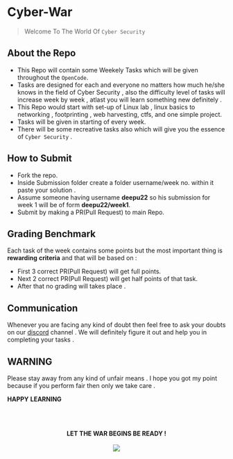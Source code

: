 # Cyber-War
>Welcome To The World Of `Cyber Security` 

## About the Repo
* This Repo will contain some Weekely Tasks which will be given throughout the `OpenCode`.
* Tasks are designed for each and everyone no matters how much he/she knows in the field of Cyber Security , also the difficulty level of tasks will increase week by week , atlast you will learn something new definitely . 
* This Repo would start with set-up of Linux lab , linux basics to networking , footprinting , web harvesting, ctfs, and one simple project.
* Tasks will be given in starting of every week.
* There will be some recreative tasks also which will give you the essence of `Cyber Security` .


 ## How to Submit
* Fork the repo.
* Inside Submission folder create a folder username/week no. within it paste your solution .
* Assume someone having username **deepu22** so his submission for week 1 will be of form **deepu22/week1**.
* Submit by making a PR(Pull Request) to main Repo.

 
 ## Grading Benchmark
 Each task of the week contains some points but the most important thing is **rewarding** **criteria** and that will be based on :
 * First 3 correct PR(Pull Request) will get full points.
 * Next 2 correct PR(Pull Request) will get half points of that task.
 * After that no grading will takes place .
 
 ## Communication
 Whenever you are facing any kind of doubt then feel free to ask your doubts on our [discord](https://discord.gg/D9999YTkS8) channel . We will definitely figure it out and help you in completing your tasks .
 
 
 ## WARNING
 Please stay away from any kind of unfair means . I hope you got my point because if you perform fair then only we take care .
 
 **HAPPY** **LEARNING** 
 
 <br><br>
 <p align="center">
  <b>LET THE WAR BEGINS BE READY !</b>
  <br><br>
  <img src="https://c.tenor.com/AWaHdQNwiXgAAAAM/bunny.gif">
</p>
 
